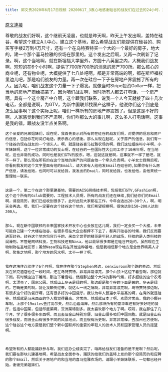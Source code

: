 ```yaml
---
title: 郭文贵2020年6月17日视频 20200617_3衷心地感谢硅谷的战友们在过去的24小时．提供的有关在硅谷寻找的房产信息，由于巨量的信息．导致了当地的房地产中介市场的混乱，我们现在指定由一个我们的战友小羊女士
---
```


[原文連接](https://gnews.org/ThreadView/53479336)

尊敬的战友们好啊，这个继前天凌晨，也就是昨天啊，昨天上午发出啊，盖特在硅谷，希望这个建立A.I.中心，建立这个基地，那么希望战友们能提供在硅谷的、购买写字楼2万到4万尺寸，还有一个在乌特赛特买一个大的一个最好的房子，地大的，建一个那个喜马拉雅的农场在那里的。这个发出之后啊，又再一次刷新了记录。啊，这个当地啊，就在斯坦福大学里外，方圆十八英里之内，大概我们战友啊，短短的在6个小时啊，提供了700所700所的消息的房产700所。那么核心的商业呢，还有物业呢，大概提供了七八处吧啊，都是非常高端的啊，都在斯坦福校里边儿吧，那是咱们战友的力量。再一次在硅谷一下子在房地产界震撼了所有的人。因为呢，咱们战友这个力量一下子爆发。就像当时Stripe投资Gollar一样，把当地的房地产商给搞蒙了。因为咱们战友啊，当时所有人都去打电话，一个房产啊。具有一个这个房产中介啊，这个跟我们联系，说我一个人今天就接了四十几次电话，全都是说啊，为GTV，为新中国联邦找房产这样子，他说你们这个到底是怎么回事啊？这个实际上呢，咱们一样所有的房地产界震撼了。但是这是不好的啊，人家感觉到我们不严肃啊，你们咋那么大的事儿啊，这么多人打电话啊，这事是我的错，跟战友没半点关系啊。

    

    这个亲爱的兄弟姐妹们，现在呢，我首先表示对所有的在硅谷的战友们啊，对提供的信息和房产的信息，包括你花时间打电话，表示衷心的感谢。那么从现在起呢，关于房产的信息，我们有一个硅谷的现在战友的一个领头人。啊，就是硅谷喜马拉雅农场的啊，我们这位姐妹叫小羊啊，小羊妹妹啊，这个一位非常成功的女士啊，在硅谷的一些国际性大公司工作了10来年啊，在当地呢，这也非常的成功，同时也是我们GTV的股东。嗯，这就这就是啊，这事就不一样了是吧，就不一样了。那么现在所有的在这个当地的房产的问题由他一个牵头负责啊。小羊女士我稍后呢，你看到我发的这个文字里面有他的Email，请大家有人给他发Email在硅谷的,如果你有什么房产信息，请发给她，也同时可以发给我，我发出的Email，同时发给我，也发给他，由他来统一整理统一联系。


    这是一个，第二个在这个那里建基地，需要的AI5G网络技术啊，包括我们GTV,GFashion啊，这个这个所有的Gclub需要的，工程技术人员啊，所有的战友们还在继续,我们给你们的Email啊，请投简历，我们已经收到很多了。此时此刻大家都在工作，今年会选出20~30个人，啊，明天会再选。嗯，我们一定要在这个硅谷这个地方，我们希望规模啊，很快达到150~200人达到200人。


    那么，现在新中国联邦的未来国家技术开发中心也会放在这儿啊，我们一定会买一个大楼，未来可能自己建一个大楼在硅谷，在很多现在大企业都撑不下去了，都离开硅谷的时候，我们反而要进军硅谷。硅谷这个地方包容万千的，来自全世界的精英是年轻人的战场，科技的是人类科技的润滑剂。不管是网络科技，生物科技还有Nasa，他以最早很多都是在硅谷开始的，虽然现在生物制物在圣地亚哥；虽然Nasa现在有在其他这种基地，但是我相信那个地方是全世界精英人才啊，聚集之地啊，那个地方的风水啊，太不一样了啊。


    我在这块住连续住了6个月啊，我在住在那个Stephen旁边，senxiuroon那个路的旁边。然后我在帕克酒店也住一段时间，还在乌特赛特，非常非常漂亮，那个山顶上这边下着雪啊，那边就下雨。有时候这边下着雨，那边下着雪啦，然后那边整个大洋的那种气候，好多超级的这个农场啊，太漂亮了，国家公园。然后山上冬天是绿的啊，那边却是那个谷的下面是黄的，冬天是绿的，它确是黄的啊，就让我颠倒过来，就这么一线之隔啊，非常非常漂亮啊，乌特赛特那边啊，有很多这个好的餐厅啊，还有很多好的中国餐厅。我认为华人普遍水平最高的啊，在海外就是硅谷，然后就是马来西亚的华人我觉得最高。非常热，然后就日本了啊，素质非常高，我的小娜开车啊，上那个19miles去打高尔夫，然后沿着海岸，然后那块所有的豪华车还有好多好吃的餐厅，包括中国菜，包括印度菜啊，亚洲菜特别多。我太喜欢那个地方了啊。哎呀，我在那住了几个月，学了很多很多东西啊，而且去旧金山特别方便，旧金山很多咱们中国同胞。就是旧金山有很多战友，而旧金山有很多不同的风景地点，而且很有历史啊，非常非常棒，去加州也方便啊，这个硅谷这个地方要是我们整个新中国联邦的重要的年轻人的技术人员和国家管理人员的摇篮啊。

  

    希望所有的人都能踊跃参与啊，我们这办公楼卖完了，咱再给战友们准备的是不是啊？然后呢，我们要在那块儿建基地啊，希望战友全面参与，踊跃的给我们的盖特上发的那个投简历的和应聘的那个Email，然后关于房地产的和当地的喜马拉雅农场的，请跟小羊妹妹联系，一切都已经开始，谢谢兄弟姐妹们。
